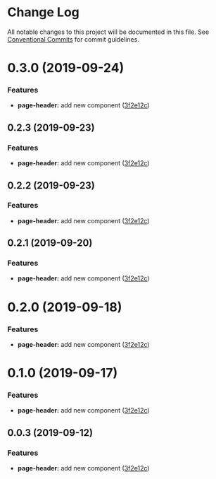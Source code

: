 # Change Log

All notable changes to this project will be documented in this file.
See [Conventional Commits](https://conventionalcommits.org) for commit guidelines.

# 0.3.0 (2019-09-24)

### Features

- **page-header:** add new component ([3f2e12c](https://github.com/synerise/synerise-design/commit/3f2e12c))

## 0.2.3 (2019-09-23)

### Features

- **page-header:** add new component ([3f2e12c](https://github.com/synerise/synerise-design/commit/3f2e12c))

## 0.2.2 (2019-09-23)

### Features

- **page-header:** add new component ([3f2e12c](https://github.com/synerise/ds/commit/3f2e12c))

## 0.2.1 (2019-09-20)

### Features

- **page-header:** add new component ([3f2e12c](https://github.com/synerise/ds/commit/3f2e12c))

# 0.2.0 (2019-09-18)

### Features

- **page-header:** add new component ([3f2e12c](https://github.com/synerise/synerise-design/commit/3f2e12c))

# 0.1.0 (2019-09-17)

### Features

- **page-header:** add new component ([3f2e12c](https://github.com/synerise/synerise-design/commit/3f2e12c))

## 0.0.3 (2019-09-12)

### Features

- **page-header:** add new component ([3f2e12c](https://github.com/synerise/synerise-design/commit/3f2e12c))
